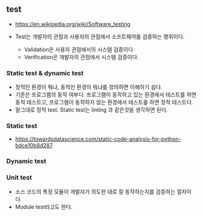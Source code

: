 ## test
- https://en.wikipedia.org/wiki/Software_testing

- Test는 개발자의 관점과 사용자의 관점에서 소프트웨어를 검증하는 행위이다.
    - Validation은 사용자 관점에서의 시스템 검증이다
    - Verification은 개발자의 관점에서 시스템 검증이다.

### Static test & dynamic test
- 정적인 환경이 뭐냐, 동적인 환경이 뭐냐를 정의하면 이해하기 쉽다.
- 기준은 프로그램의 동작 여부다. 프로그램이 동작하고 있는 환경에서 테스트를 하면 동적 테스트고, 프로그램이 동작하지 않는 환경에서 테스트를 하면 정적 테스트다.
- 말그대로 정적 test. Static test는 linting 과 같은것을 생각하면 된다.

### Static test
- https://towardsdatascience.com/static-code-analysis-for-python-bdce10b8d287

### Dynamic test

### Unit test
- 소스 코드의 특정 모듈이 개발자가 의도한 대로 잘 동작하는지를 검증하는 절차이다.
- Module test라고도 한다.